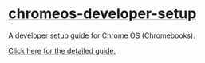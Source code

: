 <a target="_blank" href="http://afaqurk.github.io/chromeos-developer-setup/">chromeos-developer-setup</a>
========================

A developer setup guide for Chrome OS (Chromebooks). 

<a target="_blank" href="http://afaqurk.github.io/chromeos-developer-setup/">Click here for the detailed guide.</a>
